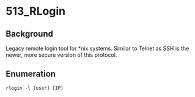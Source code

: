 # 513\_RLogin

## Background

Legacy remote login tool for \*nix systems. Similar to Telnet as SSH is the newer, more secure version of this protocol.

## Enumeration

```text
rlogin -l [user] [IP]
```

